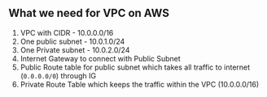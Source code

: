 ## What we need for VPC on AWS
1. VPC with CIDR - 10.0.0.0/16
2. One public subnet - 10.0.1.0/24
3. One Private subnet - 10.0.2.0/24
4. Internet Gateway to connect with Public Subnet
5. Public Route table for public subnet which takes all traffic to internet (`0.0.0.0/0`) through IG
6. Private Route Table which keeps the traffic within the VPC (10.0.0.0/16) 
